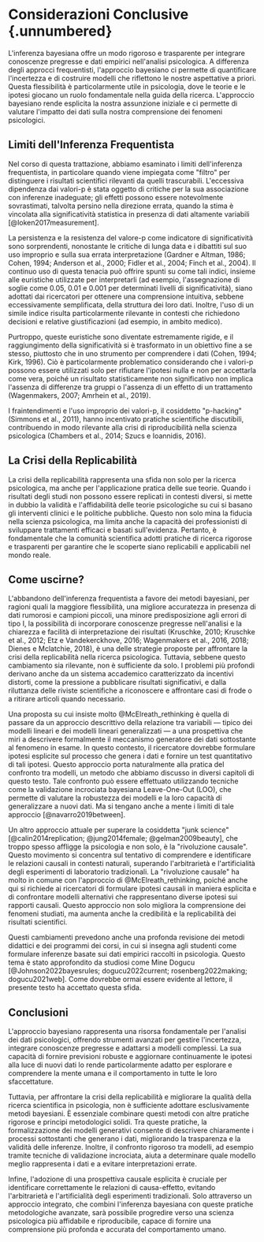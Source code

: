 # Considerazioni Conclusive {.unnumbered}

L'inferenza bayesiana offre un modo rigoroso e trasparente per integrare conoscenze pregresse e dati empirici nell'analisi psicologica. A differenza degli approcci frequentisti, l'approccio bayesiano ci permette di quantificare l'incertezza e di costruire modelli che riflettono le nostre aspettative a priori. Questa flessibilità è particolarmente utile in psicologia, dove le teorie e le ipotesi giocano un ruolo fondamentale nella guida della ricerca. L'approccio bayesiano rende esplicita la nostra assunzione iniziale e ci permette di valutare l'impatto dei dati sulla nostra comprensione dei fenomeni psicologici.

## Limiti dell'Inferenza Frequentista

Nel corso di questa trattazione, abbiamo esaminato i limiti dell'inferenza frequentista, in particolare quando viene impiegata come "filtro" per distinguere i risultati scientifici rilevanti da quelli trascurabili. L'eccessiva dipendenza dai valori-p è stata oggetto di critiche per la sua associazione con inferenze inadeguate; gli effetti possono essere notevolmente sovrastimati, talvolta persino nella direzione errata, quando la stima è vincolata alla significatività statistica in presenza di dati altamente variabili [@loken2017measurement].

La persistenza e la resistenza del valore-p come indicatore di significatività sono sorprendenti, nonostante le critiche di lunga data e i dibattiti sul suo uso improprio e sulla sua errata interpretazione (Gardner e Altman, 1986; Cohen, 1994; Anderson et al., 2000; Fidler et al., 2004; Finch et al., 2004). Il continuo uso di questa tenacia può offrire spunti su come tali indici, insieme alle euristiche utilizzate per interpretarli (ad esempio, l'assegnazione di soglie come 0.05, 0.01 e 0.001 per determinati livelli di significatività), siano adottati dai ricercatori per ottenere una comprensione intuitiva, sebbene eccessivamente semplificata, della struttura dei loro dati. Inoltre, l'uso di un simile indice risulta particolarmente rilevante in contesti che richiedono decisioni e relative giustificazioni (ad esempio, in ambito medico).

Purtroppo, queste euristiche sono diventate estremamente rigide, e il raggiungimento della significatività si è trasformato in un obiettivo fine a se stesso, piuttosto che in uno strumento per comprendere i dati (Cohen, 1994; Kirk, 1996). Ciò è particolarmente problematico considerando che i valori-p possono essere utilizzati solo per rifiutare l'ipotesi nulla e non per accettarla come vera, poiché un risultato statisticamente non significativo non implica l'assenza di differenze tra gruppi o l'assenza di un effetto di un trattamento (Wagenmakers, 2007; Amrhein et al., 2019).

I fraintendimenti e l'uso improprio dei valori-p, il cosiddetto "p-hacking" (Simmons et al., 2011), hanno incentivato pratiche scientifiche discutibili, contribuendo in modo rilevante alla crisi di riproducibilità nella scienza psicologica (Chambers et al., 2014; Szucs e Ioannidis, 2016).

## La Crisi della Replicabilità

La crisi della replicabilità rappresenta una sfida non solo per la ricerca psicologica, ma anche per l'applicazione pratica delle sue teorie. Quando i risultati degli studi non possono essere replicati in contesti diversi, si mette in dubbio la validità e l'affidabilità delle teorie psicologiche su cui si basano gli interventi clinici e le politiche pubbliche. Questo non solo mina la fiducia nella scienza psicologica, ma limita anche la capacità dei professionisti di sviluppare trattamenti efficaci e basati sull'evidenza. Pertanto, è fondamentale che la comunità scientifica adotti pratiche di ricerca rigorose e trasparenti per garantire che le scoperte siano replicabili e applicabili nel mondo reale.

## Come uscirne?

L'abbandono dell'inferenza frequentista a favore dei metodi bayesiani, per ragioni quali la maggiore flessibilità, una migliore accuratezza in presenza di dati rumorosi e campioni piccoli, una minore predisposizione agli errori di tipo I, la possibilità di incorporare conoscenze pregresse nell'analisi e la chiarezza e facilità di interpretazione dei risultati (Kruschke, 2010; Kruschke et al., 2012; Etz e Vandekerckhove, 2016; Wagenmakers et al., 2016, 2018; Dienes e Mclatchie, 2018), è una delle strategie proposte per affrontare la crisi della replicabilità nella ricerca psicologica. Tuttavia, sebbene questo cambiamento sia rilevante, non è sufficiente da solo. I problemi più profondi derivano anche da un sistema accademico caratterizzato da incentivi distorti, come la pressione a pubblicare risultati significativi, e dalla riluttanza delle riviste scientifiche a riconoscere e affrontare casi di frode o a ritirare articoli quando necessario.

Una proposta su cui insiste molto @McElreath_rethinking è quella di passare da un approccio descrittivo della relazione tra variabili — tipico dei modelli lineari e dei modelli lineari generalizzati — a una prospettiva che miri a descrivere formalmente il meccanismo generatore dei dati sottostante al fenomeno in esame. In questo contesto, il ricercatore dovrebbe formulare ipotesi esplicite sul processo che genera i dati e fornire un test quantitativo di tali ipotesi. Questo approccio porta naturalmente alla pratica del confronto tra modelli, un metodo che abbiamo discusso in diversi capitoli di questo testo. Tale confronto può essere effettuato utilizzando tecniche come la validazione incrociata bayesiana Leave-One-Out (LOO), che permette di valutare la robustezza dei modelli e la loro capacità di generalizzare a nuovi dati. Ma si tengano anche a mente i limiti di tale approccio [@navarro2019between].

Un altro approccio attuale per superare la cosiddetta "junk science" [@calin2014replication; @jung2014female; @gelman2009beauty], che troppo spesso affligge la psicologia e non solo, è la "rivoluzione causale". Questo movimento si concentra sul tentativo di comprendere e identificare le relazioni causali in contesti naturali, superando l'arbitrarietà e l'artificialità degli esperimenti di laboratorio tradizionali. La "rivoluzione causale" ha molto in comune con l'approccio di @McElreath_rethinking, poiché anche qui si richiede ai ricercatori di formulare ipotesi causali in maniera esplicita e di confrontare modelli alternativi che rappresentano diverse ipotesi sui rapporti causali. Questo approccio non solo migliora la comprensione dei fenomeni studiati, ma aumenta anche la credibilità e la replicabilità dei risultati scientifici.

Questi cambiamenti prevedono anche una profonda revisione dei metodi didattici e dei programmi dei corsi, in cui si insegna agli studenti come formulare inferenze basate sui dati empirici raccolti in psicologia. Questo tema è stato approfondito da studiosi come Mine Dogucu [@Johnson2022bayesrules; dogucu2022current; rosenberg2022making; dogucu2021web]. Come dovrebbe ormai essere evidente al lettore, il presente testo ha accettato questa sfida.

## Conclusioni

L'approccio bayesiano rappresenta una risorsa fondamentale per l'analisi dei dati psicologici, offrendo strumenti avanzati per gestire l'incertezza, integrare conoscenze pregresse e adattarsi a modelli complessi. La sua capacità di fornire previsioni robuste e aggiornare continuamente le ipotesi alla luce di nuovi dati lo rende particolarmente adatto per esplorare e comprendere la mente umana e il comportamento in tutte le loro sfaccettature.

Tuttavia, per affrontare la crisi della replicabilità e migliorare la qualità della ricerca scientifica in psicologia, non è sufficiente adottare esclusivamente metodi bayesiani. È essenziale combinare questi metodi con altre pratiche rigorose e principi metodologici solidi. Tra queste pratiche, la formalizzazione dei modelli generativi consente di descrivere chiaramente i processi sottostanti che generano i dati, migliorando la trasparenza e la validità delle inferenze. Inoltre, il confronto rigoroso tra modelli, ad esempio tramite tecniche di validazione incrociata, aiuta a determinare quale modello meglio rappresenta i dati e a evitare interpretazioni errate.

Infine, l'adozione di una prospettiva causale esplicita è cruciale per identificare correttamente le relazioni di causa-effetto, evitando l'arbitrarietà e l'artificialità degli esperimenti tradizionali. Solo attraverso un approccio integrato, che combini l'inferenza bayesiana con queste pratiche metodologiche avanzate, sarà possibile progredire verso una scienza psicologica più affidabile e riproducibile, capace di fornire una comprensione più profonda e accurata del comportamento umano.
